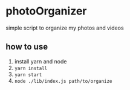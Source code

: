 # photoOrganizer
simple script to organize my photos and videos

## how to use
1. install yarn and node
2. ```yarn install```
3. ```yarn start```
4. ```node ./lib/index.js path/to/organize```
